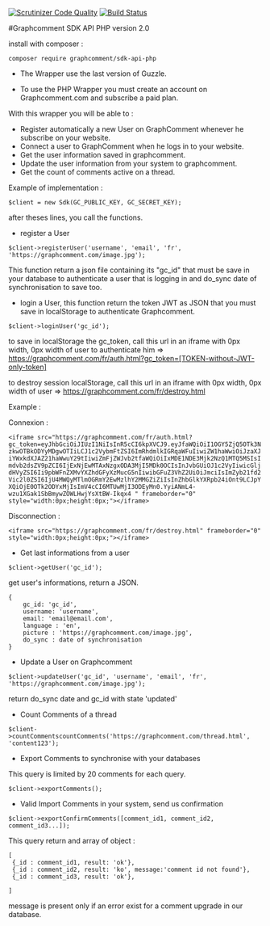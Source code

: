 [![Scrutinizer Code Quality](https://scrutinizer-ci.com/g/graphcomment/sdk-api-php/badges/quality-score.png?b=master)](https://scrutinizer-ci.com/g/graphcomment/sdk-api-php/?branch=master)
[![Build Status](https://scrutinizer-ci.com/g/graphcomment/sdk-api-php/badges/build.png?b=master)](https://scrutinizer-ci.com/g/graphcomment/sdk-api-php/build-status/master)

#Graphcomment SDK API PHP version 2.0

install with composer :

`composer require graphcomment/sdk-api-php`

- The Wrapper use the last version of Guzzle.

- To use the PHP Wrapper you must create an account on Graphcomment.com and subscribe a paid plan.

With this wrapper you will be able to :

- Register automatically a new User on GraphComment whenever he subscribe on your website.
- Connect a user to GraphComment when he logs in to your website.
- Get the user information saved in graphcomment.
- Update the user information from your system to graphcomment.
- Get the count of comments active on a thread.

Example of implementation :

`$client = new Sdk(GC_PUBLIC_KEY, GC_SECRET_KEY);`

after theses lines, you call the functions.

- register a User

`$client->registerUser('username', 'email', 'fr', 'https://graphcomment.com/image.jpg');`

This function return a json file containing its "gc_id" that must be save in your database to authenticate a user that is logging in and do_sync date of synchronisation to save too.

- login a User, this function return the token JWT as JSON that you must save in localStorage to authenticate Graphcomment.

`$client->loginUser('gc_id');`

to save in localStorage the gc_token, call this url in an iframe with 0px width, 0px width of user to authenticate him => https://graphcomment.com/fr/auth.html?gc_token=[TOKEN-without-JWT-only-token]

to destroy session localStorage, call this url in an iframe with 0px width, 0px width of user => https://graphcomment.com/fr/destroy.html

Example : 

Connexion :

`<iframe src="https://graphcomment.com/fr/auth.html?gc_token=eyJhbGciOiJIUzI1NiIsInR5cCI6kpXVCJ9.eyJfaWQiOiI1OGY5ZjQ5OTk3NzkwOTBkODYyMDgwOTIiLCJ1c2VybmFtZSI6ImRhdmlkIGRqaWFuIiwiZW1haWwiOiJzaXJiYWxkdXJAZ21haWwuY29tIiwiZmFjZWJvb2tfaWQiOiIxMDE1NDE3Mjk2NzQ1MTQ5MSIsImdvb2dsZV9pZCI6IjExNjEwMTAxNzgxODA3MjI5MDk0OCIsInJvbGUiOJ1c2VyIiwicGljdHVyZSI6Ii9pbWFnZXMvYXZhdGFyXzMucG5nIiwibGFuZ3VhZ2UiOiJmciIsImZyb21fd2Vic2l0ZSI6IjU4MWQyMTlmOGRmY2EwMzlhY2MMGZiZiIsInZhbGlkYXRpb24iOnt9LCJpYXQiOjE0OTk2ODYxMjIsImV4cCI6MTUwMjI3ODEyMn0.YyiANmL4-wzu1XGak1SbBmywZOWLHwjYsXtBW-Ikqx4
" frameborder="0" style="width:0px;height:0px;"></iframe>`

Disconnection :

`<iframe src="https://graphcomment.com/fr/destroy.html" frameborder="0" style="width:0px;height:0px;"></iframe>`

- Get last informations from a user

`$client->getUser('gc_id');`

get user's informations, return a JSON.

```
{
	gc_id: 'gc_id',
	username: 'username',
	email: 'email@email.com',
	language : 'en',
	picture : 'https://graphcomment.com/image.jpg',
	do_sync : date of synchronisation
}
```
- Update a User on Graphcomment

`$client->updateUser('gc_id', 'username', 'email', 'fr', 'https://graphcomment.com/image.jpg');`

return do_sync date and gc_id with state 'updated'

- Count Comments of a thread

`$client->countCommentscountComments('https://graphcomment.com/thread.html', 'content123');`

- Export Comments to synchronise with your databases

This query is limited by 20 comments for each query. 

`$client->exportComments();`

- Valid Import Comments in your system, send us confirmation

`$client->exportConfirmComments([comment_id1, comment_id2, comment_id3...]);`

This query return and array of object :

```
[
 {_id : comment_id1, result: 'ok'},
 {_id : comment_id2, result: 'ko', message:'comment id not found'},
 {_id : comment_id3, result: 'ok'},
 
]
```

message is present only if an error exist for a comment upgrade in our database.